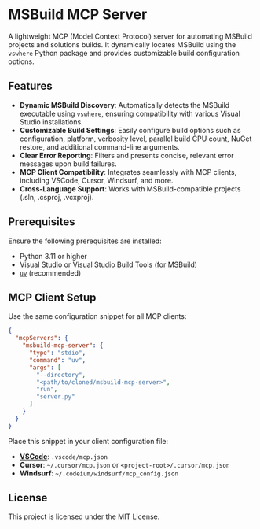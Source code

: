 # MSBuild MCP Server

A lightweight MCP (Model Context Protocol) server for automating MSBuild projects and solutions builds. It dynamically locates MSBuild using the `vswhere` Python package and provides customizable build configuration options.

## Features

- **Dynamic MSBuild Discovery**: Automatically detects the MSBuild executable using `vswhere`, ensuring compatibility with various Visual Studio installations.
- **Customizable Build Settings**: Easily configure build options such as configuration, platform, verbosity level, parallel build CPU count, NuGet restore, and additional command-line arguments.
- **Clear Error Reporting**: Filters and presents concise, relevant error messages upon build failures.
- **MCP Client Compatibility**: Integrates seamlessly with MCP clients, including VSCode, Cursor, Windsurf, and more.
- **Cross-Language Support**: Works with MSBuild-compatible projects (.sln, .csproj, .vcxproj).

## Prerequisites

Ensure the following prerequisites are installed:

- Python 3.11 or higher
- Visual Studio or Visual Studio Build Tools (for MSBuild)
- [`uv`](https://docs.astral.sh/uv/getting-started/installation/) (recommended)

## MCP Client Setup

Use the same configuration snippet for all MCP clients:

```json
{
  "mcpServers": {
    "msbuild-mcp-server": {
      "type": "stdio",
      "command": "uv",
      "args": [
        "--directory",
        "<path/to/cloned/msbuild-mcp-server>",
        "run",
        "server.py"
      ]
    }
  }
}
```

Place this snippet in your client configuration file:
- [**VSCode**](https://code.visualstudio.com/docs/copilot/chat/mcp-servers): `.vscode/mcp.json`
- **Cursor**: `~/.cursor/mcp.json` or `<project-root>/.cursor/mcp.json`
- **Windsurf**: `~/.codeium/windsurf/mcp_config.json`

## License

This project is licensed under the MIT License.

